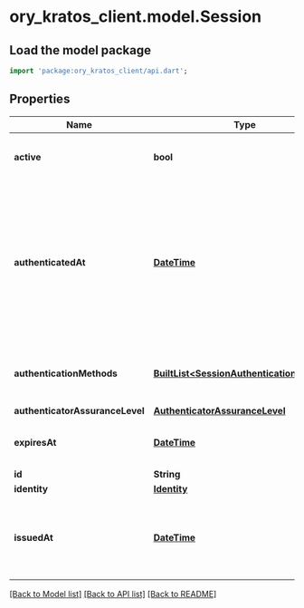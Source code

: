 # ory_kratos_client.model.Session

## Load the model package
```dart
import 'package:ory_kratos_client/api.dart';
```

## Properties
Name | Type | Description | Notes
------------ | ------------- | ------------- | -------------
**active** | **bool** | Active state. If false the session is no longer active. | [optional] 
**authenticatedAt** | [**DateTime**](DateTime.md) | The Session Authentication Timestamp  When this session was authenticated at. If multi-factor authentication was used this is the time when the last factor was authenticated (e.g. the TOTP code challenge was completed). | [optional] 
**authenticationMethods** | [**BuiltList&lt;SessionAuthenticationMethod&gt;**](SessionAuthenticationMethod.md) | A list of authenticators which were used to authenticate the session. | [optional] 
**authenticatorAssuranceLevel** | [**AuthenticatorAssuranceLevel**](AuthenticatorAssuranceLevel.md) |  | [optional] 
**expiresAt** | [**DateTime**](DateTime.md) | The Session Expiry  When this session expires at. | [optional] 
**id** | **String** |  | 
**identity** | [**Identity**](Identity.md) |  | 
**issuedAt** | [**DateTime**](DateTime.md) | The Session Issuance Timestamp  When this session was issued at. Usually equal or close to `authenticated_at`. | [optional] 

[[Back to Model list]](../README.md#documentation-for-models) [[Back to API list]](../README.md#documentation-for-api-endpoints) [[Back to README]](../README.md)


